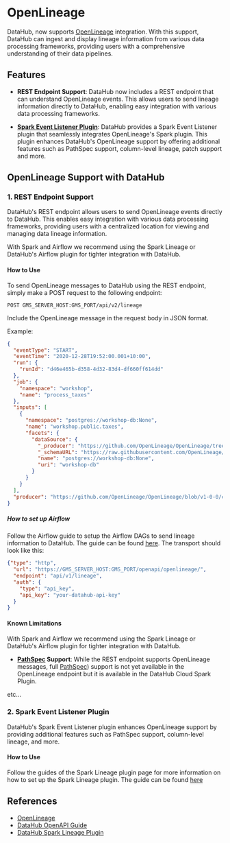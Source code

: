 # OpenLineage

DataHub, now supports [OpenLineage](https://openlineage.io/) integration. With this support, DataHub can ingest and display lineage information from various data processing frameworks, providing users with a comprehensive understanding of their data pipelines.

## Features

- **REST Endpoint Support**: DataHub now includes a REST endpoint that can understand OpenLineage events. This allows users to send lineage information directly to DataHub, enabling easy integration with various data processing frameworks.

- **[Spark Event Listener Plugin](https://datahubproject.io/docs/metadata-integration/java/acryl-spark-lineage)**: DataHub provides a Spark Event Listener plugin that seamlessly integrates OpenLineage's Spark plugin. This plugin enhances DataHub's OpenLineage support by offering additional features such as PathSpec support, column-level lineage, patch support and more.

## OpenLineage Support with DataHub

### 1. REST Endpoint Support

DataHub's REST endpoint allows users to send OpenLineage events directly to DataHub. This enables easy integration with various data processing frameworks, providing users with a centralized location for viewing and managing data lineage information.

With Spark and Airflow we recommend using the Spark Lineage or DataHub's Airflow plugin for tighter integration with DataHub.

#### How to Use

To send OpenLineage messages to DataHub using the REST endpoint, simply make a POST request to the following endpoint:

```
POST GMS_SERVER_HOST:GMS_PORT/api/v2/lineage
```

Include the OpenLineage message in the request body in JSON format.

Example:

```json
{
  "eventType": "START",
  "eventTime": "2020-12-28T19:52:00.001+10:00",
  "run": {
    "runId": "d46e465b-d358-4d32-83d4-df660ff614dd"
  },
  "job": {
    "namespace": "workshop",
    "name": "process_taxes"
  },
  "inputs": [
    {
      "namespace": "postgres://workshop-db:None",
      "name": "workshop.public.taxes",
      "facets": {
        "dataSource": {
          "_producer": "https://github.com/OpenLineage/OpenLineage/tree/0.10.0/integration/airflow",
          "_schemaURL": "https://raw.githubusercontent.com/OpenLineage/OpenLineage/main/spec/OpenLineage.json#/definitions/DataSourceDatasetFacet",
          "name": "postgres://workshop-db:None",
          "uri": "workshop-db"
        }
      }
    }
  ],
  "producer": "https://github.com/OpenLineage/OpenLineage/blob/v1-0-0/client"
}
```

##### How to set up Airflow

Follow the Airflow guide to setup the Airflow DAGs to send lineage information to DataHub. The guide can be found [here](https://airflow.apache.org/docs/apache-airflow-providers-openlineage/stable/guides/user.html).
The transport should look like this:

```json
{"type": "http",
  "url": "https://GMS_SERVER_HOST:GMS_PORT/openapi/openlineage/",
  "endpoint": "api/v1/lineage",
  "auth": {
    "type": "api_key",
    "api_key": "your-datahub-api-key"
  }
}
```

#### Known Limitations

With Spark and Airflow we recommend using the Spark Lineage or DataHub's Airflow plugin for tighter integration with DataHub.

- **[PathSpec](https://datahubproject.io/docs/metadata-integration/java/acryl-spark-lineage/#configuring-hdfs-based-dataset-urns) Support**: While the REST endpoint supports OpenLineage messages, full [PathSpec](https://datahubproject.io/docs/metadata-integration/java/acryl-spark-lineage/#configuring-hdfs-based-dataset-urns)) support is not yet available in the OpenLineage endpoint but it is available in the DataHub Cloud Spark Plugin.

etc...

### 2. Spark Event Listener Plugin

DataHub's Spark Event Listener plugin enhances OpenLineage support by providing additional features such as PathSpec support, column-level lineage, and more.

#### How to Use

Follow the guides of the Spark Lineage plugin page for more information on how to set up the Spark Lineage plugin. The guide can be found [here](https://datahubproject.io/docs/metadata-integration/java/acryl-spark-lineage)

## References

- [OpenLineage](https://openlineage.io/)
- [DataHub OpenAPI Guide](../api/openapi/openapi-usage-guide.md)
- [DataHub Spark Lineage Plugin](https://datahubproject.io/docs/metadata-integration/java/acryl-spark-lineage)
